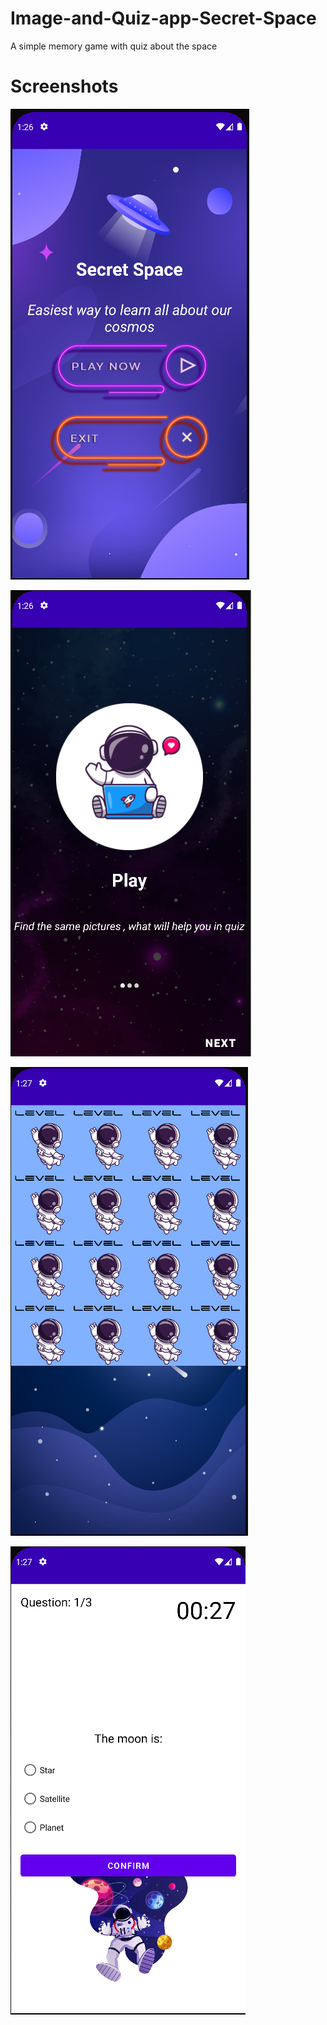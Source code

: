 # Image-and-Quiz-app-Secret-Space
A simple memory game with quiz about the space
# Screenshots
![](https://github.com/soandwhat/Image-and-Quiz-app-Secret-Space/blob/master/Screenshots/first.png)

![](https://github.com/soandwhat/Image-and-Quiz-app-Secret-Space/blob/master/Screenshots/second.png)

![](https://github.com/soandwhat/Image-and-Quiz-app-Secret-Space/blob/master/Screenshots/third.png)

![](https://github.com/soandwhat/Image-and-Quiz-app-Secret-Space/blob/master/Screenshots/fourt.png)
